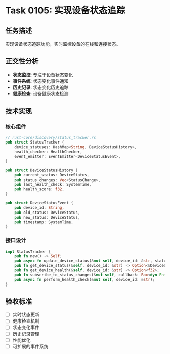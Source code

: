 # Task 0105: 实现设备状态追踪

## 任务描述

实现设备状态追踪功能，实时监控设备的在线和连接状态。

## 正交性分析

- **状态监控**: 专注于设备状态变化
- **事件系统**: 状态变化事件通知
- **历史记录**: 状态变化历史追踪
- **健康检查**: 设备健康状态检测

## 技术实现

### 核心组件
```rust
// rust-core/discovery/status_tracker.rs
pub struct StatusTracker {
    device_statuses: HashMap<String, DeviceStatusHistory>,
    health_checker: HealthChecker,
    event_emitter: EventEmitter<DeviceStatusEvent>,
}

pub struct DeviceStatusHistory {
    pub current_status: DeviceStatus,
    pub status_changes: Vec<StatusChange>,
    pub last_health_check: SystemTime,
    pub health_score: f32,
}

pub struct DeviceStatusEvent {
    pub device_id: String,
    pub old_status: DeviceStatus,
    pub new_status: DeviceStatus,
    pub timestamp: SystemTime,
}
```

### 接口设计
```rust
impl StatusTracker {
    pub fn new() -> Self;
    pub async fn update_device_status(&mut self, device_id: &str, status: DeviceStatus);
    pub fn get_device_status(&self, device_id: &str) -> Option<&DeviceStatus>;
    pub fn get_device_health(&self, device_id: &str) -> Option<f32>;
    pub fn subscribe_to_status_changes(&mut self, callback: Box<dyn Fn(DeviceStatusEvent) + Send + Sync>);
    pub async fn perform_health_check(&mut self, device_id: &str);
}
```

## 验收标准

- [ ] 实时状态更新
- [ ] 健康检查机制
- [ ] 状态变化事件
- [ ] 历史记录管理
- [ ] 性能优化
- [ ] 可扩展的事件系统